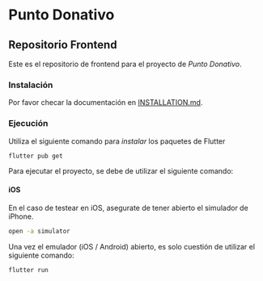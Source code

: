 # Punto Donativo
## Repositorio Frontend

Este es el repositorio de frontend para el proyecto de *Punto Donativo*.

### Instalación

Por favor checar la documentación en [INSTALLATION.md](./INSTALLATION.md). 

### Ejecución

Utiliza el siguiente comando para *instalar* los paquetes de Flutter 

```bash
flutter pub get
```

Para ejecutar el proyecto, se debe de utilizar el siguiente comando: 

#### iOS
En el caso de testear en iOS, asegurate de tener abierto el simulador de iPhone.
```bash
open -a simulator
```

Una vez el emulador (iOS / Android) abierto, es solo cuestión de utilizar el siguiente comando:


```bash
flutter run
```
